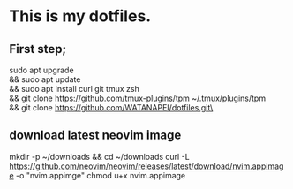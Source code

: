 # This is my dotfiles.
## First step;
sudo apt upgrade\
&& sudo apt update\
&& sudo apt install curl git tmux zsh\
&& git clone https://github.com/tmux-plugins/tpm ~/.tmux/plugins/tpm\
&& git clone https://github.com/WATANAPEI/dotfiles.git\

## download latest neovim image
mkdir -p ~/downloads && cd ~/downloads
curl -L https://github.com/neovim/neovim/releases/latest/download/nvim.appimage -o "nvim.appimge"
chmod u+x nvim.appimage
